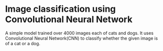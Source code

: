 # Image classification using Convolutional Neural Network
A simple model trained over 4000 images each of cats and dogs. It uses Convolutional Neural Network(CNN) to classify whether the given image is of a cat or a dog.
